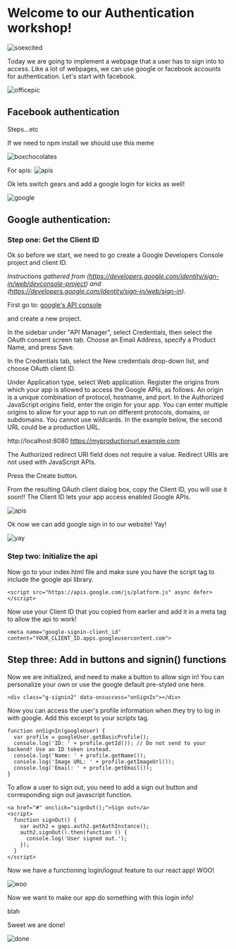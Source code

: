 # Welcome to our Authentication workshop!
![soexcited](https://admin.mashable.com/wp-content//uploads/2013/07/Friends1.gif)

Today we are going to implement a webpage that a user has to sign into to access. Like a lot of webpages, we can use google or facebook accounts for authentication. Let's start with facebook.

![officepic](http://wersm.com/wp-content/uploads/2015/10/wersm-john-office-costume.jpg)

## Facebook authentication

Steps...etc

If we need to npm install we should use this meme

![boxchocolates](https://cdn.meme.am/instances/63034960.jpg)

For apis:
![apis](https://cdn.meme.am/instances/57307523.jpg)

Ok lets switch gears and add a google login for kicks as well!

![google](http://weknowmemes.com/wp-content/uploads/2013/07/what-if-one-day-google-was-deleted.png)

## Google authentication:

### Step one: Get the Client ID

Ok so before we start, we need to go create a Google Developers Console project and client ID.

_Instructions gathered from (https://developers.google.com/identity/sign-in/web/devconsole-project) and (https://developers.google.com/identity/sign-in/web/sign-in)._

First go to: 
[google's API console](https://console.developers.google.com/project/_/apiui/apis/library)

and create a new project.

In the sidebar under "API Manager", select Credentials, then select the OAuth consent screen tab.
Choose an Email Address, specify a Product Name, and press Save.

In the Credentials tab, select the New credentials drop-down list, and choose OAuth client ID.

Under Application type, select Web application. 
Register the origins from which your app is allowed to access the Google APIs, as follows. An origin is a unique combination of protocol, hostname, and port.
In the Authorized JavaScript origins field, enter the origin for your app. You can enter multiple origins to allow for your app to run on different protocols, domains, or subdomains. You cannot use wildcards. In the example below, the second URL could be a production URL.

http://localhost:8080
https://myproductionurl.example.com

The Authorized redirect URI field does not require a value. Redirect URIs are not used with JavaScript APIs.

Press the Create button.

From the resulting OAuth client dialog box, copy the Client ID, you will use it soon!! The Client ID lets your app access enabled Google APIs.

![apis](https://cdn.meme.am/instances/62904902.jpg)

Ok now we can add google sign in to our website! Yay!

![yay](https://m.popkey.co/9b305c/y6wJ7.gif)

### Step two: Initialize the api

Now go to your index.html file and make sure you have the script tag to include the google api library.

```
<script src="https://apis.google.com/js/platform.js" async defer></script>
```

Now use your Client ID that you copied from earlier and add it in a meta tag to allow the api to work!

```
<meta name="google-signin-client_id" content="YOUR_CLIENT_ID.apps.googleusercontent.com">
```

## Step three: Add in buttons and signin() functions


Now we are initialized, and need to make a button to allow sign in! You can personalize your own or use the google default pre-styled one here.
```
<div class="g-signin2" data-onsuccess="onSignIn"></div>
```

Now you can access the user's profile information when they try to log in with google. Add this excerpt to your scripts tag.

```
function onSignIn(googleUser) {
  var profile = googleUser.getBasicProfile();
  console.log('ID: ' + profile.getId()); // Do not send to your backend! Use an ID token instead.
  console.log('Name: ' + profile.getName());
  console.log('Image URL: ' + profile.getImageUrl());
  console.log('Email: ' + profile.getEmail());
}
```

To allow a user to sign out, you need to add a sign out button and corresponding sign out javascript function.

```
<a href="#" onclick="signOut();">Sign out</a>
<script>
  function signOut() {
    var auth2 = gapi.auth2.getAuthInstance();
    auth2.signOut().then(function () {
      console.log('User signed out.');
    });
  }
</script>
```

Now we have a functioning login/logout feature to our react app! WOO!

![woo](https://m.popkey.co/9d0c9e/K01R6.gif)

Now we want to make our app do something with this login info!

blah

Sweet we are done!

![done](https://az616578.vo.msecnd.net/files/2016/04/27/635973905059782999-786745112_marry%20poppins.gif)
